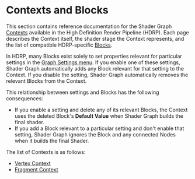 # Contexts and Blocks

This section contains reference documentation for the Shader Graph [Contexts](https://docs.unity3d.com/Packages/com.unity.shadergraph@latest/index.html?subfolder=/manual/Master-Stack.html%23contexts) available in the High Definition Render Pipeline (HDRP). Each page describes the Context itself, the shader stage the Context represents, and the list of compatible HDRP-specific [Blocks](https://docs.unity3d.com/Packages/com.unity.shadergraph@latest/index.html?subfolder=/manual/Block-Node.html).

In HDRP, many Blocks exist solely to set properties relevant for particular settings in the [Graph Settings menu](https://docs.unity3d.com/Packages/com.unity.shadergraph@latest/index.html?subfolder=/manual/Graph-Settings-Menu.html). If you enable one of these settings, Shader Graph automatically adds any Block relevant for that setting to the Context. If you disable the setting, Shader Graph automatically removes the relevant Blocks from the Context.

This relationship between settings and Blocks has the following consequences:

- If you enable a setting and delete any of its relevant Blocks, the Context uses the deleted Block's **Default Value** when Shader Graph builds the final shader.
- If you add a Block relevant to a particular setting and don't enable that setting, Shader Graph ignores the Block and any connected Nodes when it builds the final Shader.

The list of Contexts is as follows:

- [Vertex Context](ss-context-vertex.md)
- [Fragment Context](ss-context-fragment.md)